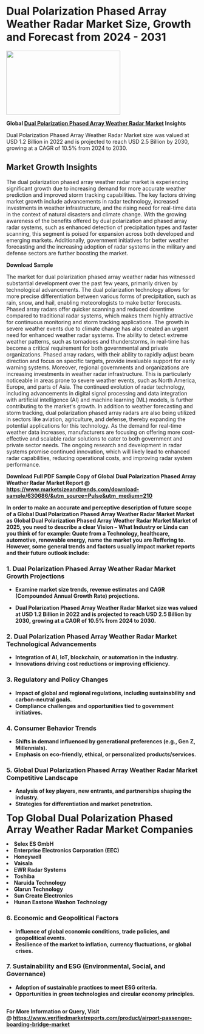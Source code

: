 <H1>Dual Polarization Phased Array Weather Radar Market Size, Growth and Forecast from 2024 - 2031</H1><img class="aligncenter size-medium wp-image-584254" src="https://thirdeyenews.in/wp-content/uploads/2024/09/Global-Market-Research-300x168.jpeg" alt="" width="300" height="168" /><p><strong>Global&nbsp;<a href="https://www.marketsizeandtrends.com/download-sample/630686/&amp;utm_source=Pulse&amp;utm_medium=210">Dual Polarization Phased Array Weather Radar Market</a> Insights</strong></p><p>Dual Polarization Phased Array Weather Radar Market size was valued at USD 1.2 Billion in 2022 and is projected to reach USD 2.5 Billion by 2030, growing at a CAGR of 10.5% from 2024 to 2030.</p><p><h2>Market Growth Insights</h2> <p>The dual polarization phased array weather radar market is experiencing significant growth due to increasing demand for more accurate weather prediction and improved storm tracking capabilities. The key factors driving market growth include advancements in radar technology, increased investments in weather infrastructure, and the rising need for real-time data in the context of natural disasters and climate change. With the growing awareness of the benefits offered by dual polarization and phased array radar systems, such as enhanced detection of precipitation types and faster scanning, this segment is poised for expansion across both developed and emerging markets. Additionally, government initiatives for better weather forecasting and the increasing adoption of radar systems in the military and defense sectors are further boosting the market.</p> <p><strong>Download Sample</strong></p> <p>The market for dual polarization phased array weather radar has witnessed substantial development over the past few years, primarily driven by technological advancements. The dual polarization technology allows for more precise differentiation between various forms of precipitation, such as rain, snow, and hail, enabling meteorologists to make better forecasts. Phased array radars offer quicker scanning and reduced downtime compared to traditional radar systems, which makes them highly attractive for continuous monitoring and storm tracking applications. The growth in severe weather events due to climate change has also created an urgent need for enhanced weather radar systems. The ability to detect extreme weather patterns, such as tornadoes and thunderstorms, in real-time has become a critical requirement for both governmental and private organizations. Phased array radars, with their ability to rapidly adjust beam direction and focus on specific targets, provide invaluable support for early warning systems. Moreover, regional governments and organizations are increasing investments in weather radar infrastructure. This is particularly noticeable in areas prone to severe weather events, such as North America, Europe, and parts of Asia. The continued evolution of radar technology, including advancements in digital signal processing and data integration with artificial intelligence (AI) and machine learning (ML) models, is further contributing to the market's growth. In addition to weather forecasting and storm tracking, dual polarization phased array radars are also being utilized in sectors like aviation, agriculture, and defense, thereby expanding the potential applications for this technology. As the demand for real-time weather data increases, manufacturers are focusing on offering more cost-effective and scalable radar solutions to cater to both government and private sector needs. The ongoing research and development in radar systems promise continued innovation, which will likely lead to enhanced radar capabilities, reducing operational costs, and improving radar system performance. <p><strong></p><p><span class=""><strong>Download Full PDF Sample Copy of Global Dual Polarization Phased Array Weather Radar Market Report</strong> @ <a href="https://www.marketsizeandtrends.com/download-sample/630686/&amp;utm_source=Pulse&amp;utm_medium=210" target="_blank">https://www.marketsizeandtrends.com/download-sample/630686/&amp;utm_source=Pulse&amp;utm_medium=210</a></span></p><p>In order to make an accurate and perceptive description of future scope of a Global&nbsp;Dual Polarization Phased Array Weather Radar Market Market as Global&nbsp;Dual Polarization Phased Array Weather Radar Market Market of 2025, you need to describe a clear Vision &ndash; What Industry or Linda can you think of for example: Quote from a Technology, healthcare, automotive, renewable energy, name the market you are Reffering to. However, some general trends and factors usually impact market reports and their future outlook include:</p><h3>1.&nbsp;<strong>Dual Polarization Phased Array Weather Radar Market Growth Projections</strong></h3><ul><li>Examine market size trends, revenue estimates and CAGR (Compounded Annual Growth Rate) projections.</li><li><p>Dual Polarization Phased Array Weather Radar Market size was valued at USD 1.2 Billion in 2022 and is projected to reach USD 2.5 Billion by 2030, growing at a CAGR of 10.5% from 2024 to 2030.</p></li></ul><h3>2.&nbsp;<strong>Dual Polarization Phased Array Weather Radar Market Technological Advancements</strong></h3><ul><li>Integration of AI, IoT, blockchain, or automation in the industry.</li><li>Innovations driving cost reductions or improving efficiency.</li></ul><h3>3.&nbsp;<strong>Regulatory and Policy Changes</strong></h3><ul><li>Impact of global and regional regulations, including sustainability and carbon-neutral goals.</li><li>Compliance challenges and opportunities tied to government initiatives.</li></ul><h3>4.&nbsp;<strong>Consumer Behavior Trends</strong></h3><ul><li>Shifts in demand influenced by generational preferences (e.g., Gen Z, Millennials).</li><li>Emphasis on eco-friendly, ethical, or personalized products/services.</li></ul><h3>5.&nbsp;<strong>Global Dual Polarization Phased Array Weather Radar Market Competitive Landscape</strong></h3><ul><li>Analysis of key players, new entrants, and partnerships shaping the industry.</li><li>Strategies for differentiation and market penetration.</li></ul><p data-pm-slice="1 1 []"><span style="color: inherit; font-family: inherit; font-size: 25px;">Top Global Dual Polarization Phased Array Weather Radar Market Companies</span></p><div class="" data-test-id=""><p><li>Selex ES GmbH</li><li> Enterprise Electronics Corporation (EEC)</li><li> Honeywell</li><li> Vaisala</li><li> EWR Radar Systems</li><li> Toshiba</li><li> Naruida Technology</li><li> Glarun Technology</li><li> Sun Create Electronics</li><li> Hunan Eastone Washon Technology</li></p></div><h3>6.&nbsp;<strong>Economic and Geopolitical Factors</strong></h3><ul><li>Influence of global economic conditions, trade policies, and geopolitical events.</li><li>Resilience of the market to inflation, currency fluctuations, or global crises.</li></ul><h3>7.&nbsp;<strong>Sustainability and ESG (Environmental, Social, and Governance)</strong></h3><ul><li>Adoption of sustainable practices to meet ESG criteria.</li><li>Opportunities in green technologies and circular economy principles.</li></ul><h2><strong style="font-size: 14px;">For More Information or Query, Visit @&nbsp;</strong><a style="background-color: #ffffff; font-size: 14px;" href="https://www.marketsizeandtrends.com/report/dual-polarization-phased-array-weather-radar-market/" target="_blank">https://www.verifiedmarketreports.com/product/airport-passenger-boarding-bridge-market</a></h2>
